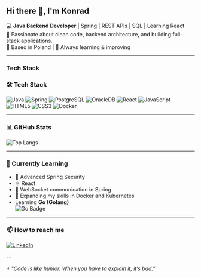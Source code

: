 ## Hi there 👋, I'm Konrad


💻 **Java Backend Developer** | Spring | REST APIs | SQL | Learning React  
🚀 Passionate about clean code, backend architecture, and building full-stack applications.  
📍 Based in Poland | 🌱 Always learning & improving  

---

### Tech Stack  
### 🛠 Tech Stack  
![Java](https://img.shields.io/badge/Java-ED8B00?logo=java&logoColor=white)
![Spring](https://img.shields.io/badge/Spring-6DB33F?logo=spring&logoColor=white)
![PostgreSQL](https://img.shields.io/badge/PostgreSQL-316192?logo=postgresql&logoColor=white)
![OracleDB](https://img.shields.io/badge/Oracle-F80000?logo=oracle&logoColor=white)
![React](https://img.shields.io/badge/React-20232A?logo=react&logoColor=61DAFB)
![JavaScript](https://img.shields.io/badge/JavaScript-F7DF1E?logo=javascript&logoColor=black)
![HTML5](https://img.shields.io/badge/HTML5-E34F26?logo=html5&logoColor=white)
![CSS3](https://img.shields.io/badge/CSS3-1572B6?logo=css3&logoColor=white)
![Docker](https://img.shields.io/badge/Docker-2496ED?logo=docker&logoColor=white)

---

### 📊 GitHub Stats  
<!--  ![GitHub Stats](https://github-readme-stats.vercel.app/api?username=konx8&show_icons=true&theme=radical)  -->
![Top Langs](https://github-readme-stats.vercel.app/api/top-langs/?username=konx8&layout=compact&theme=radical)

---

### 🧠 Currently Learning
- 🌱 Advanced Spring Security
- ⚛ React 
- 🔌 WebSocket communication in Spring
- 🐳 Expanding my skills in Docker and Kubernetes
- Learning **Go (Golang)**  
![Go Badge](https://img.shields.io/badge/Go-00ADD8?logo=go&logoColor=white)
---

### 📫 How to reach me
[![LinkedIn](https://img.shields.io/badge/LinkedIn-0A66C2?logo=linkedin&logoColor=white)](https://www.linkedin.com/in/konrad-adamcio/)  

--

⚡ *"Code is like humor. When you have to explain it, it’s bad."*
